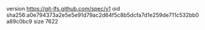 version https://git-lfs.github.com/spec/v1
oid sha256:a0e794373a2e5e5e91d79ac2d64f5c8b5dcfa7d1e259de711c532bb0a89c0bc9
size 7622
